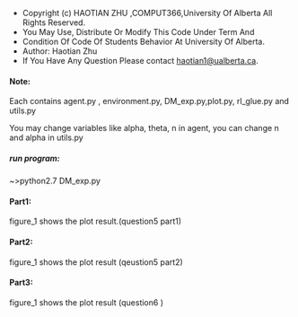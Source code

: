 

- Copyright (c) HAOTIAN ZHU ,COMPUT366,University Of Alberta All Rights Reserved.
- You May Use, Distribute Or Modify This Code Under Term And 
- Condition Of Code Of Students Behavior At University Of Alberta.
- Author: Haotian Zhu
- If You Have Any Question Please contact haotian1@ualberta.ca.

#### Note:

Each contains agent.py , environment.py, DM_exp.py,plot.py, rl_glue.py and utils.py

You may change variables like alpha, theta, n in agent, you can change n and alpha in utils.py



##### run program:

~>python2.7 DM_exp.py



#### Part1:

figure_1 shows the plot result.(question5 part1)

#### Part2:

figure_1 shows the plot result (qeustion5 part2)

#### Part3:

figure_1 shows the plot result (question6 )
